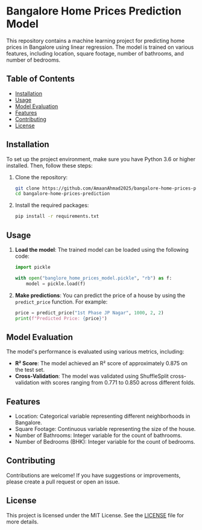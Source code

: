 # Bangalore Home Prices Prediction Model

This repository contains a machine learning project for predicting home prices in Bangalore using linear regression. The model is trained on various features, including location, square footage, number of bathrooms, and number of bedrooms.

## Table of Contents

- [Installation](#installation)
- [Usage](#usage)
- [Model Evaluation](#model-evaluation)
- [Features](#features)
- [Contributing](#contributing)
- [License](#license)

## Installation

To set up the project environment, make sure you have Python 3.6 or higher installed. Then, follow these steps:

1. Clone the repository:
   ```bash
   git clone https://github.com/AmaanAhmad2025/bangalore-home-prices-prediction.git
   cd bangalore-home-prices-prediction
   ```

2. Install the required packages:
   ```bash
   pip install -r requirements.txt
   ```

## Usage

1. **Load the model**:
   The trained model can be loaded using the following code:
   ```python
   import pickle

   with open("banglore_home_prices_model.pickle", "rb") as f:
       model = pickle.load(f)
   ```

2. **Make predictions**:
   You can predict the price of a house by using the `predict_price` function. For example:
   ```python
   price = predict_price("1st Phase JP Nagar", 1000, 2, 2)
   print(f"Predicted Price: {price}")
   ```

## Model Evaluation

The model's performance is evaluated using various metrics, including:

- **R² Score**: The model achieved an R² score of approximately 0.875 on the test set.
- **Cross-Validation**: The model was validated using ShuffleSplit cross-validation with scores ranging from 0.771 to 0.850 across different folds.

## Features

- Location: Categorical variable representing different neighborhoods in Bangalore.
- Square Footage: Continuous variable representing the size of the house.
- Number of Bathrooms: Integer variable for the count of bathrooms.
- Number of Bedrooms (BHK): Integer variable for the count of bedrooms.

## Contributing

Contributions are welcome! If you have suggestions or improvements, please create a pull request or open an issue.

## License

This project is licensed under the MIT License. See the [LICENSE](LICENSE) file for more details.
